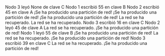 Nodo 3 leyó None de clave C
Nodo 1 escribió 55 en clave B
Nodo 2 escribió 45 en clave A
¡Se ha producido una partición de red!
¡Se ha producido una partición de red!
¡Se ha producido una partición de red!
La red se ha recuperado.
La red se ha recuperado.
Nodo 3 escribió 16 en clave C
Nodo 2 leyó 45 de clave A
La red se ha recuperado.
¡Se ha producido una partición de red!
Nodo 1 leyó 55 de clave B
¡Se ha producido una partición de red!
La red se ha recuperado.
¡Se ha producido una partición de red!
Nodo 3 escribió 39 en clave C
La red se ha recuperado.
¡Se ha producido una partición de red!
